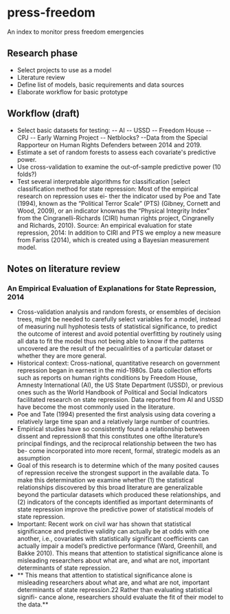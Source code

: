 # press-freedom
An index to monitor press freedom emergencies

## Research phase
- Select projects to use as a model
- Literature review
- Define list of models, basic requirements and data sources
- Elaborate workflow for basic prototype

## Workflow (draft)
- Select basic datasets for testing:
-- AI
-- USSD
-- Freedom House
-- CPJ
-- Early Warning Project
-- Netblocks?
--Data from the Special Rapporteur on Human Rights Defenders between 2014 and 2019.
- Estimate a set of random forests to assess each covariate's predictive power. 
- Use cross-validation to examine the out-of-sample predictive power (10 folds?)
- Test several interpretable algorithms for classification [select classification method for state repression: Most of the empirical research on repression uses ei- ther the indicator used by Poe and Tate (1994), known as the “Political Terror Scale” (PTS) (Gibney, Cornett and Wood, 2009), or an indicator knownas the “Physical Integrity Index” from the Cingranelli-Richards (CIRI) human rights project, Cingranelly and Richards, 2010). Source: An empirical evaluation for state repression, 2014: In addition to CIRI and PTS we employ a new measure from Fariss (2014), which is created using a Bayesian measurement model. 


## Notes on literature review

### An Empirical Evaluation of Explanations for State Repression, 2014
- Cross-validation analysis and random forests, or ensembles of decision trees, might be needed to  carefully select variables for a model, instead of measuring null hyphotesis tests of statistical significance, to predict the outcome of interest and avoid potential overfitting by routinely using all data to fit the model thus not being able to know if the patterns uncovered are the result of the pecualirities of a particular dataset or whether they are more general. 
- Historical context: Cross-national, quantitative research on government repression began in earnest in the mid-1980s. Data collection efforts such as reports on human rights conditions by Freedom House, Amnesty International (AI), the US State Department (USSD), or previous ones such as the World Handbook of Political and Social Indicators facilitated research on state repression. Data reported from AI and USSD have become the most commonly used in the literature. 
- Poe and Tate (1994) presented the first analysis using data covering a relatively large time span and a relatively large number of countries. 
- Empirical studies have so consistently found a relationship between dissent and repression8 that this constitutes one ofthe literature’s principal findings, and the reciprocal relationship between the two has be- come incorporated into more recent, formal, strategic models as an assumption
- Goal of this research is to determine which of the many posited causes of repression receive the strongest support in the available data. To make this determination we examine whether (1) the statistical relationships discovered by this broad literature are generalizable beyond the particular datasets which produced these relationships, and (2) indicators of the concepts identified as important determinants of state repression improve the predictive power of statistical models of state repression.
- Important: Recent work on civil war has shown that statistical significance and predictive validity can actually be at odds with one another, i.e., covariates with statistically significant coefficients can actually impair a model’s predictive performance (Ward, Greenhill, and Bakke 2010). This means that attention to statistical significance alone is misleading researchers about what are, and what are not, important determinants of state repression.
- ** This means that attention to statistical significance alone is misleading researchers about what are, and what are not, important determinants of state repression.22 Rather than evaluating statistical signifi- cance alone, researchers should evaluate the fit of their model to the data.**
